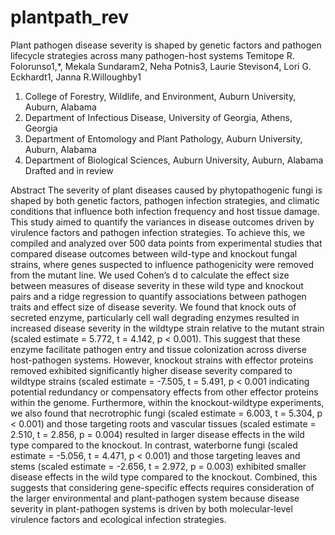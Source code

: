 # plantpath_rev
Plant pathogen disease severity is shaped by genetic factors and pathogen lifecycle strategies across many pathogen-host systems
Temitope R. Folorunso1,*, Mekala Sundaram2, Neha Potnis3, Laurie Stevison4, Lori G. Eckhardt1, Janna R.Willoughby1
1.	College of Forestry, Wildlife, and Environment, Auburn University, Auburn, Alabama
2.	Department of Infectious Disease, University of Georgia, Athens, Georgia
3.	Department of Entomology and Plant Pathology, Auburn University, Auburn, Alabama
4.	Department of Biological Sciences, Auburn University, Auburn, Alabama
Drafted and in review

Abstract
The severity of plant diseases caused by phytopathogenic fungi is shaped by both genetic factors, pathogen infection strategies, and climatic conditions that influence both infection frequency and host tissue damage. This study aimed to quantify the variances in disease outcomes driven by virulence factors and pathogen infection strategies. To achieve this, we compiled and analyzed over 500 data points from experimental studies that compared disease outcomes between wild-type and knockout fungal strains, where genes suspected to influence pathogenicity were removed from the mutant line. We used Cohen’s d to calculate the effect size between measures of disease severity in these wild type and knockout pairs and a ridge regression to quantify associations between pathogen traits and effect size of disease severity. We found that knock outs of secreted enzyme, particularly cell wall degrading enzymes resulted in increased disease severity in the wildtype strain relative to the mutant strain (scaled estimate = 5.772, t = 4.142, p < 0.001). This suggest that these enzyme facilitate pathogen entry and tissue colonization across diverse host-pathogen systems. However, knockout strains with effector proteins removed exhibited significantly higher disease severity compared to wildtype strains (scaled estimate = -7.505, t = 5.491, p < 0.001 indicating potential redundancy or compensatory effects from other effector proteins within the genome. Furthermore, within the knockout-wildtype experiments, we also found that necrotrophic fungi (scaled estimate = 6.003, t = 5.304, p < 0.001) and those targeting roots and vascular tissues (scaled estimate = 2.510, t = 2.856, p = 0.004) resulted in larger disease effects in the wild type compared to the knockout. In contrast, waterborne fungi (scaled estimate = -5.056, t = 4.471, p < 0.001) and those targeting leaves and stems (scaled estimate = -2.656, t = 2.972, p = 0.003) exhibited smaller disease effects in the wild type compared to the knockout. Combined, this suggests that considering gene-specific effects requires consideration of the larger environmental and plant-pathogen system because disease severity in plant-pathogen systems is driven by both molecular-level virulence factors and ecological infection strategies. 

